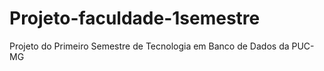 # Projeto-faculdade-1semestre
Projeto do Primeiro Semestre de Tecnologia em Banco de Dados da PUC-MG
